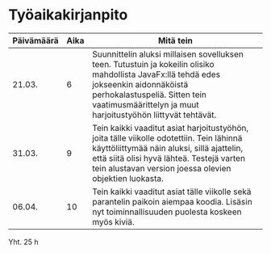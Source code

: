 # Työaikakirjanpito

| Päivämäärä | Aika | Mitä tein |
| --- | --- | --- |
| 21.03. | 6 | Suunnittelin aluksi millaisen sovelluksen teen. Tutustuin ja kokeilin olisiko mahdollista JavaFx:llä tehdä edes jokseenkin aidonnäköistä perhokalastuspeliä. Sitten tein vaatimusmäärittelyn ja muut harjoitustyöhön liittyvät tehtävät. | 
| 31.03. | 9 | Tein kaikki vaaditut asiat harjoitustyöhön, joita tälle viikolle odotettiin. Tein lähinnä käyttöliittymää näin aluksi, sillä ajattelin, että siitä olisi hyvä lähteä. Testejä varten tein alustavan version joessa olevien objektien luokasta.|
| 06.04. | 10 | Tein kaikki vaaditut asiat tälle viikolle sekä parantelin paikoin aiempaa koodia. Lisäsin nyt toiminnallisuuden puolesta koskeen myös kiviä. |
   
Yht. 25 h

